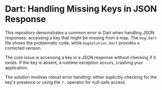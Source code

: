 # Dart: Handling Missing Keys in JSON Response

This repository demonstrates a common error in Dart when handling JSON responses: accessing a key that might be missing from a map.  The `bug.dart` file shows the problematic code, while `bugSolution.dart` provides a corrected version.

The core issue is accessing a key in a JSON response without checking if it exists. If the key is absent, a runtime exception occurs, crashing your application.

The solution involves robust error handling: either explicitly checking for the key's presence or using the `?.` operator for null-safe access.
